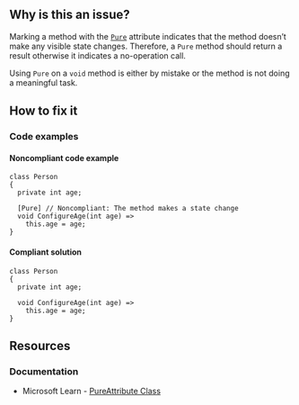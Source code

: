 ## Why is this an issue?
 
Marking a method with the [`Pure`](https://learn.microsoft.com/en-us/dotnet/api/system.diagnostics.contracts.pureattribute) attribute indicates that the method doesn’t make any visible state changes. Therefore, a `Pure` method should return a result otherwise it indicates a no-operation call.
 
Using `Pure` on a `void` method is either by mistake or the method is not doing a meaningful task.
 
## How to fix it
 
### Code examples
 
#### Noncompliant code example

    class Person
    {
      private int age;
    
      [Pure] // Noncompliant: The method makes a state change
      void ConfigureAge(int age) =>
        this.age = age;
    }

#### Compliant solution

    class Person
    {
      private int age;
    
      void ConfigureAge(int age) =>
        this.age = age;
    }

## Resources
 
### Documentation
 
- Microsoft Learn - [PureAttribute Class](https://learn.microsoft.com/en-us/dotnet/api/system.diagnostics.contracts.pureattribute)